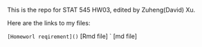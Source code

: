 This is the repo for STAT 545 HW03, edited by Zuheng(David) Xu.

Here are the links to my files:

` [Homeworl reqirement]()
` [Rmd file]
` [md file]
